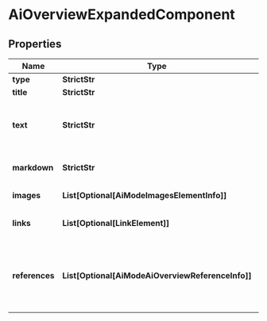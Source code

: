 # AiOverviewExpandedComponent


## Properties

| Name | Type | Description | Notes |
|------------ | ------------- | ------------- | -------------|
**type** | **StrictStr** | type of element |[optional]|
**title** | **StrictStr** | title of the element |[optional]|
**text** | **StrictStr** | reference text<br>text snippet from the page that was used to generate the ai_overview_element |[optional]|
**markdown** | **StrictStr** | content of the element in markdown format |[optional]|
**images** | **List[Optional[AiModeImagesElementInfo]]** | images of the element |[optional]|
**links** | **List[Optional[LinkElement]]** | website links featured in the element |[optional]|
**references** | **List[Optional[AiModeAiOverviewReferenceInfo]]** | references relevant to the element<br>includes references to webpages that were used to generate the ai_overview_element |[optional]|